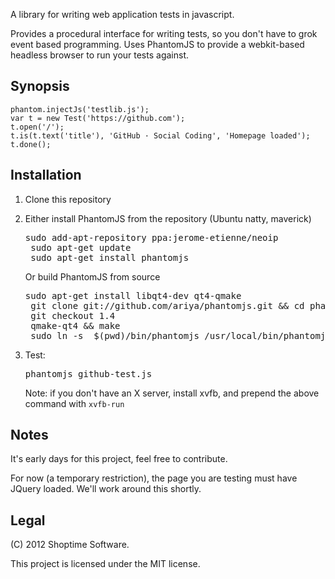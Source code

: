 A library for writing web application tests in javascript.

Provides a procedural interface for writing tests, so you don't have to
grok event based programming. Uses PhantomJS to provide a webkit-based
headless browser to run your tests against.

Synopsis
--------

    phantom.injectJs('testlib.js');
    var t = new Test('https://github.com');
    t.open('/');
    t.is(t.text('title'), 'GitHub · Social Coding', 'Homepage loaded');
    t.done();

Installation
------------

1. Clone this repository
2. Either install PhantomJS from the repository (Ubuntu natty, maverick)

    <pre>sudo add-apt-repository ppa:jerome-etienne/neoip
    sudo apt-get update
    sudo apt-get install phantomjs</pre>

    Or build PhantomJS from source 

    <pre>sudo apt-get install libqt4-dev qt4-qmake
    git clone git://github.com/ariya/phantomjs.git && cd phantomjs
    git checkout 1.4
    qmake-qt4 && make
    sudo ln -s  $(pwd)/bin/phantomjs /usr/local/bin/phantomjs</pre>
    
3. Test:
    
    <pre>phantomjs github-test.js</pre>

    Note: if you don't have an X server, install xvfb, and prepend the above command with <code>xvfb-run</code>

Notes
-----

It's early days for this project, feel free to contribute.

For now (a temporary restriction), the page you are testing must have JQuery
loaded. We'll work around this shortly.

Legal
-----

(C) 2012 Shoptime Software.

This project is licensed under the MIT license.
